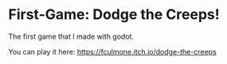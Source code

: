 # First-Game: Dodge the Creeps!
The first game that I made with godot.

You can play it here: https://fculmone.itch.io/dodge-the-creeps
